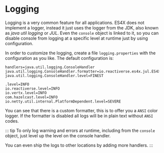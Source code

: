 # Logging

Logging is a very common feature for all applications. ES4X does not implement a logger, instead it just uses the logger
from the JDK, also known as *java util logging* or *JUL*. Even the `console` object is linked to it, so you can disable
console from logging at a specific level at runtime just by using configuration.

In order to customize the logging, create a file `logging.properties` with the configuration as you like. The default
configuration is:

```properties
handlers=java.util.logging.ConsoleHandler
java.util.logging.ConsoleHandler.formatter=io.reactiverse.es4x.jul.ES4XFormatter
java.util.logging.ConsoleHandler.level=FINEST

.level=INFO
io.reactiverse.level=INFO
io.vertx.level=INFO
com.hazelcast.level=INFO
io.netty.util.internal.PlatformDependent.level=SEVERE
```

You can see that there is a custom formatter, this is to offer you a `ANSI` color logger. If the formatter is disabled all
logs will be in plain text without `ANSI` codes.

::: tip
To only log warning and errors at runtime, including from the `console` object, just level up the level on the console
handler.

You can even ship the logs to other locations by adding more handlers.
:::
